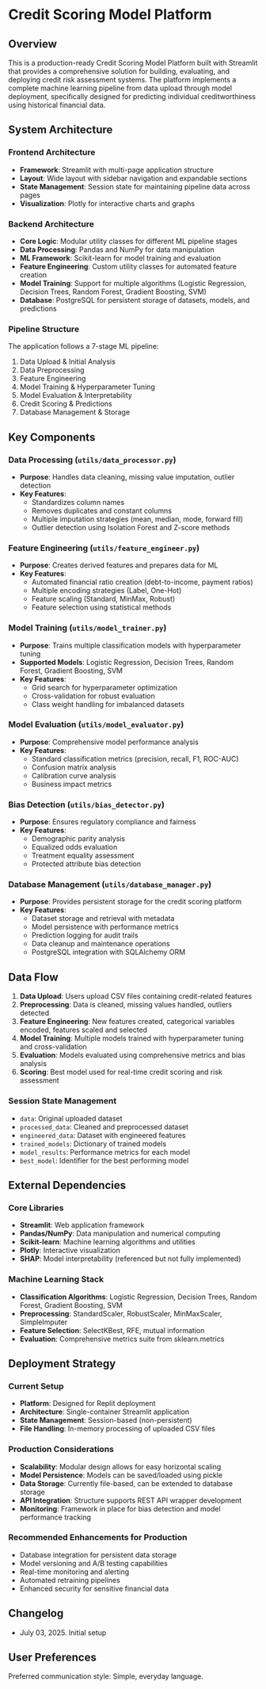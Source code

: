# Credit Scoring Model Platform

## Overview

This is a production-ready Credit Scoring Model Platform built with Streamlit that provides a comprehensive solution for building, evaluating, and deploying credit risk assessment systems. The platform implements a complete machine learning pipeline from data upload through model deployment, specifically designed for predicting individual creditworthiness using historical financial data.

## System Architecture

### Frontend Architecture
- **Framework**: Streamlit with multi-page application structure
- **Layout**: Wide layout with sidebar navigation and expandable sections
- **State Management**: Session state for maintaining pipeline data across pages
- **Visualization**: Plotly for interactive charts and graphs

### Backend Architecture
- **Core Logic**: Modular utility classes for different ML pipeline stages
- **Data Processing**: Pandas and NumPy for data manipulation
- **ML Framework**: Scikit-learn for model training and evaluation
- **Feature Engineering**: Custom utility classes for automated feature creation
- **Model Training**: Support for multiple algorithms (Logistic Regression, Decision Trees, Random Forest, Gradient Boosting, SVM)
- **Database**: PostgreSQL for persistent storage of datasets, models, and predictions

### Pipeline Structure
The application follows a 7-stage ML pipeline:
1. Data Upload & Initial Analysis
2. Data Preprocessing
3. Feature Engineering
4. Model Training & Hyperparameter Tuning
5. Model Evaluation & Interpretability
6. Credit Scoring & Predictions
7. Database Management & Storage

## Key Components

### Data Processing (`utils/data_processor.py`)
- **Purpose**: Handles data cleaning, missing value imputation, outlier detection
- **Key Features**: 
  - Standardizes column names
  - Removes duplicates and constant columns
  - Multiple imputation strategies (mean, median, mode, forward fill)
  - Outlier detection using Isolation Forest and Z-score methods

### Feature Engineering (`utils/feature_engineer.py`)
- **Purpose**: Creates derived features and prepares data for ML
- **Key Features**:
  - Automated financial ratio creation (debt-to-income, payment ratios)
  - Multiple encoding strategies (Label, One-Hot)
  - Feature scaling (Standard, MinMax, Robust)
  - Feature selection using statistical methods

### Model Training (`utils/model_trainer.py`)
- **Purpose**: Trains multiple classification models with hyperparameter tuning
- **Supported Models**: Logistic Regression, Decision Trees, Random Forest, Gradient Boosting, SVM
- **Key Features**:
  - Grid search for hyperparameter optimization
  - Cross-validation for robust evaluation
  - Class weight handling for imbalanced datasets

### Model Evaluation (`utils/model_evaluator.py`)
- **Purpose**: Comprehensive model performance analysis
- **Key Features**:
  - Standard classification metrics (precision, recall, F1, ROC-AUC)
  - Confusion matrix analysis
  - Calibration curve analysis
  - Business impact metrics

### Bias Detection (`utils/bias_detector.py`)
- **Purpose**: Ensures regulatory compliance and fairness
- **Key Features**:
  - Demographic parity analysis
  - Equalized odds evaluation
  - Treatment equality assessment
  - Protected attribute bias detection

### Database Management (`utils/database_manager.py`)
- **Purpose**: Provides persistent storage for the credit scoring platform
- **Key Features**:
  - Dataset storage and retrieval with metadata
  - Model persistence with performance metrics
  - Prediction logging for audit trails
  - Data cleanup and maintenance operations
  - PostgreSQL integration with SQLAlchemy ORM

## Data Flow

1. **Data Upload**: Users upload CSV files containing credit-related features
2. **Preprocessing**: Data is cleaned, missing values handled, outliers detected
3. **Feature Engineering**: New features created, categorical variables encoded, features scaled and selected
4. **Model Training**: Multiple models trained with hyperparameter tuning and cross-validation
5. **Evaluation**: Models evaluated using comprehensive metrics and bias analysis
6. **Scoring**: Best model used for real-time credit scoring and risk assessment

### Session State Management
- `data`: Original uploaded dataset
- `processed_data`: Cleaned and preprocessed dataset
- `engineered_data`: Dataset with engineered features
- `trained_models`: Dictionary of trained models
- `model_results`: Performance metrics for each model
- `best_model`: Identifier for the best performing model

## External Dependencies

### Core Libraries
- **Streamlit**: Web application framework
- **Pandas/NumPy**: Data manipulation and numerical computing
- **Scikit-learn**: Machine learning algorithms and utilities
- **Plotly**: Interactive visualization
- **SHAP**: Model interpretability (referenced but not fully implemented)

### Machine Learning Stack
- **Classification Algorithms**: Logistic Regression, Decision Trees, Random Forest, Gradient Boosting, SVM
- **Preprocessing**: StandardScaler, RobustScaler, MinMaxScaler, SimpleImputer
- **Feature Selection**: SelectKBest, RFE, mutual information
- **Evaluation**: Comprehensive metrics suite from sklearn.metrics

## Deployment Strategy

### Current Setup
- **Platform**: Designed for Replit deployment
- **Architecture**: Single-container Streamlit application
- **State Management**: Session-based (non-persistent)
- **File Handling**: In-memory processing of uploaded CSV files

### Production Considerations
- **Scalability**: Modular design allows for easy horizontal scaling
- **Model Persistence**: Models can be saved/loaded using pickle
- **Data Storage**: Currently file-based, can be extended to database storage
- **API Integration**: Structure supports REST API wrapper development
- **Monitoring**: Framework in place for bias detection and model performance tracking

### Recommended Enhancements for Production
- Database integration for persistent data storage
- Model versioning and A/B testing capabilities
- Real-time monitoring and alerting
- Automated retraining pipelines
- Enhanced security for sensitive financial data

## Changelog
- July 03, 2025. Initial setup

## User Preferences

Preferred communication style: Simple, everyday language.